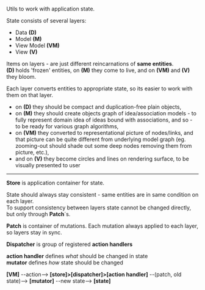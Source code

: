 Utils to work with application state.  

State consists of several layers:
- Data **(D)**
- Model **(M)**
- View Model **(VM)**
- View **(V)**

Items on layers - are just different reincarnations of __same entities__.  
**(D)** holds 'frozen' entities, on **(M)** they come to live, and on **(VM)** and **(V)** they bloom.  

Each layer converts entities to appropriate state, so its easier to work with them on that layer. 
- on **(D)** they should be compact and duplication-free plain objects,
- on **(M)** they should create objects graph of idea/association models - 
  to fully represent domain idea of ideas bound with associations, and so - to be ready for various graph algorithms,
- on **(VM)** they converted to representational picture of nodes/links, 
  and that picture can be quite different from underlying model graph
  (eg. zooming-out should shade out some deep nodes removing them from picture, etc.),
- and on **(V)** they become circles and lines on rendering surface, to be visually presented to user

---

**Store** is application container for  state.  

State should always stay consistent - same entities are in same condition on each layer.  
To support consistency between layers state cannot be changed directly, but only through **Patch**`s.  

**Patch** is container of mutations. Each mutation always applied to each layer, so layers stay in sync.  

**Dispatcher** is group of registered **action handlers**  

**action handler** defines _what_ should be changed in state    
**mutator** defines _how_ state should be changed

**[VM]** --action--> **[store]>[dispatcher]>[action handler]** --(patch, old state)--> **[mutator]** --new state--> **[state]**  